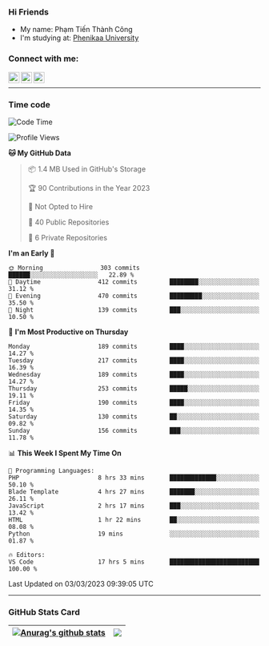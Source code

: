 ### Hi Friends

- My name: Phạm Tiến Thành Công
- I'm studying at: [Phenikaa University]


### Connect with me:
[<img align="left" alt="PhamTienThanhCong | Facebook" width="22px" src="https://upload.wikimedia.org/wikipedia/commons/thumb/1/16/Facebook-icon-1.png/640px-Facebook-icon-1.png" />][facebook]
[<img align="left" alt="PhamTienThanhCong | Zalo" width="22px" src="https://www.anphatpc.com.vn/template/anphat_2020v2/images/icon-zalo.jpg" />][zalo]
[<img align="left" alt="PhamTienThanhCong | LinkedIn" width="22px" src="https://cdn3.iconfinder.com/data/icons/inficons/512/linkedin.png" />][linkedin]

<br />

---

### Time code

<!--START_SECTION:waka-->
![Code Time](http://img.shields.io/badge/Code%20Time-903%20hrs%2039%20mins-blue)

![Profile Views](http://img.shields.io/badge/Profile%20Views-2-blue)

**🐱 My GitHub Data** 

> 📦 1.4 MB Used in GitHub's Storage 
 > 
> 🏆 90 Contributions in the Year 2023
 > 
> 🚫 Not Opted to Hire
 > 
> 📜 40 Public Repositories 
 > 
> 🔑 6 Private Repositories 
 > 
**I'm an Early 🐤** 

```text
🌞 Morning                303 commits         ██████░░░░░░░░░░░░░░░░░░░   22.89 % 
🌆 Daytime                412 commits         ████████░░░░░░░░░░░░░░░░░   31.12 % 
🌃 Evening                470 commits         █████████░░░░░░░░░░░░░░░░   35.50 % 
🌙 Night                  139 commits         ███░░░░░░░░░░░░░░░░░░░░░░   10.50 % 
```
📅 **I'm Most Productive on Thursday** 

```text
Monday                   189 commits         ████░░░░░░░░░░░░░░░░░░░░░   14.27 % 
Tuesday                  217 commits         ████░░░░░░░░░░░░░░░░░░░░░   16.39 % 
Wednesday                189 commits         ████░░░░░░░░░░░░░░░░░░░░░   14.27 % 
Thursday                 253 commits         █████░░░░░░░░░░░░░░░░░░░░   19.11 % 
Friday                   190 commits         ████░░░░░░░░░░░░░░░░░░░░░   14.35 % 
Saturday                 130 commits         ██░░░░░░░░░░░░░░░░░░░░░░░   09.82 % 
Sunday                   156 commits         ███░░░░░░░░░░░░░░░░░░░░░░   11.78 % 
```


📊 **This Week I Spent My Time On** 

```text
💬 Programming Languages: 
PHP                      8 hrs 33 mins       █████████████░░░░░░░░░░░░   50.10 % 
Blade Template           4 hrs 27 mins       ███████░░░░░░░░░░░░░░░░░░   26.11 % 
JavaScript               2 hrs 17 mins       ███░░░░░░░░░░░░░░░░░░░░░░   13.42 % 
HTML                     1 hr 22 mins        ██░░░░░░░░░░░░░░░░░░░░░░░   08.08 % 
Python                   19 mins             ░░░░░░░░░░░░░░░░░░░░░░░░░   01.87 % 

🔥 Editors: 
VS Code                  17 hrs 5 mins       █████████████████████████   100.00 % 
```


 Last Updated on 03/03/2023 09:39:05 UTC
<!--END_SECTION:waka-->

---

### GitHub Stats Card

| <a href="https://github.com/phamtienthanhcong"><img align="center" src="https://github-readme-stats.vercel.app/api?username=PhamTienThanhCong&show_icons=true&include_all_commits=true&theme=buefy&hide_border=true&theme=ocean_dark" alt="Anurag's github stats" /></a> | <a href="https://github.com/phamtienthanhcong"><img align="center" src="https://github-readme-stats.vercel.app/api/top-langs/?username=PhamTienThanhCong&layout=compact&theme=buefy&hide_border=true&theme=ocean_dark" /></a> |
| ------------- | ------------- |

[Phenikaa University]: https://phenikaa-uni.edu.vn/vi
[facebook]: https://www.facebook.com/phamtienthanhcong
[linkedin]: https://linkedin.com/in/phamtienthanhcong
[zalo]: https://zalo.me/0396396332
[tiktok]: https://www.tiktok.com/@phamtienthanhcong
[web]: https://github.com/PhamTienThanhCong/web_dev
[min project]: https://github.com/PhamTienThanhCong/Project-Of-Web
[c and cpp]: https://github.com/PhamTienThanhCong/Code_C_and_Cpro
[python]: https://github.com/PhamTienThanhCong/Python_beginer
